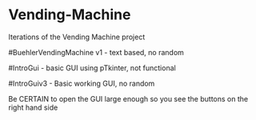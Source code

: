 # Vending-Machine
Iterations of the Vending Machine project

#BuehlerVendingMachine v1 - text based, no random

#IntroGui - basic GUI using pTkinter, not functional

#IntroGuiv3 - Basic working GUI, no random 

Be CERTAIN to open the GUI large enough so you see the buttons on the right hand side
